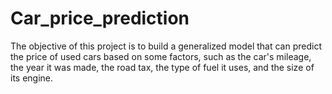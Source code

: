 # Car_price_prediction
The objective of this project is to build a generalized model that can predict the price of used cars based on some factors, such as the car's mileage, the year it was made, the road tax, the type of fuel it uses, and the size of its engine.
